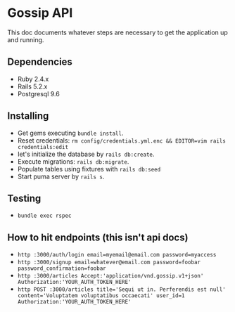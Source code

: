 # Gossip API

This doc documents whatever steps are necessary to get the application up and running.

## Dependencies

* Ruby 2.4.x
* Rails 5.2.x
* Postgresql 9.6

## Installing

* Get gems executing `bundle install`.
* Reset credentials: `rm config/credentials.yml.enc && EDITOR=vim rails credentials:edit`
* let's initialize the database by `rails db:create`.
* Execute migrations: `rails db:migrate`.
* Populate tables using fixtures with `rails db:seed`
* Start puma server by `rails s`.

## Testing

* `bundle exec rspec`

## How to hit endpoints (this isn't api docs)

* `http :3000/auth/login email=myemail@email.com password=myaccess`
* `http :3000/signup email=whatever@email.com password=foobar password_confirmation=foobar`
* `http :3000/articles Accept:'application/vnd.gossip.v1+json' Authorization:'YOUR_AUTH_TOKEN_HERE'`
* `http POST :3000/articles title='Sequi ut in. Perferendis est null' content='Voluptatem voluptatibus occaecati' user_id=1 Authorization:'YOUR_AUTH_TOKEN_HERE'`
